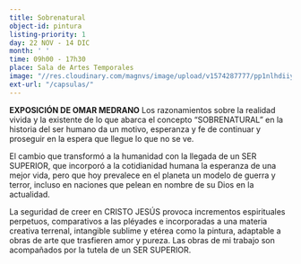 ```yaml
---
title: Sobrenatural
object-id: pintura
listing-priority: 1
day: 22 NOV - 14 DIC
month: ' '
time: 09h00 - 17h30
place: Sala de Artes Temporales
image: "//res.cloudinary.com/magnvs/image/upload/v1574287777/pp1nlhdiiybfyvqs42va.jpg"
ext-url: "/capsulas/"
---
```

**EXPOSICIÓN DE OMAR MEDRANO**
Los razonamientos sobre la realidad vivida y la existente de lo que abarca el concepto “SOBRENATURAL” en la historia del ser humano da un motivo, esperanza y fe de continuar y proseguir en la espera que llegue lo que no se ve.

El cambio que transformó a la humanidad con la llegada de un SER SUPERIOR, que incorporó a la cotidianidad humana la esperanza de una mejor vida, pero que hoy prevalece en el planeta un modelo de guerra y terror, incluso en naciones que pelean en nombre de su Dios en la actualidad.

La seguridad de creer en CRISTO JESÚS provoca incrementos espirituales perpetuos, comparativos a las pléyades e incorporadas a una materia creativa terrenal, intangible sublime y etérea como la pintura, adaptable a obras de arte que trasfieren amor y pureza. Las obras de mi trabajo son acompañados por la tutela de un SER SUPERIOR.
